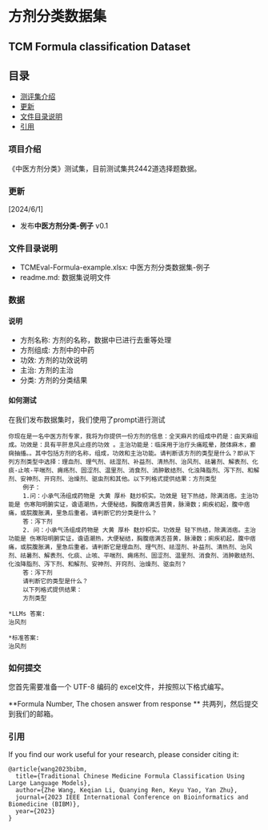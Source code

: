# 方剂分类数据集
## TCM Formula classification Dataset

## 目录
- [测评集介绍](#测评集介绍)
- [更新](#更新)
- [文件目录说明](#文件目录说明)
- [引用](#引用)

### 项目介绍
《中医方剂分类》测试集，目前测试集共2442道选择题数据。

### 更新
[2024/6/1]
- 发布**中医方剂分类-例子** v0.1

### 文件目录说明
- TCMEval-Formula-example.xlsx: 中医方剂分类数据集-例子
- readme.md: 数据集说明文件

### 数据
#### 说明
- 方剂名称: 方剂的名称，数据中已进行去重等处理
- 方剂组成: 方剂中的中药
- 功效: 方剂的功效说明
- 主治: 方剂的主治
- 分类: 方剂的分类结果

#### 如何测试
在我们发布数据集时，我们使用了prompt进行测试
```
你现在是一名中医方剂专家，我将为你提供一份方剂的信息：全天麻片的组成中药是：由天麻组成。功效是：具有平肝息风止痉的功效 。主治功能是：临床用于治疗头痛眩晕，肢体麻木，癫痫抽搐。。其中包括方剂的名称，组成，功效和主治功能。请判断该方剂的类型是什么？即从下列方剂类型中选择：理血剂、理气剂、祛湿剂、补益剂、清热剂、治风剂、祛暑剂、解表剂、化痰-止咳-平喘剂、痈疡剂、固涩剂、温里剂、消食剂、消肿散结剂、化浊降脂剂、泻下剂、和解剂、安神剂、开窍剂、治燥剂、驱虫剂和其他。以下列格式提供结果：方剂类型
    例子：
    1.问：小承气汤组成药物是 大黄 厚朴 麸炒枳实。功效是 轻下热结，除满消痞。主治功能是 伤寒阳明腑实证，谵语潮热，大便秘结，胸腹痞满舌苔黄，脉滑数；痢疾初起，腹中痞痛，或脘腹胀满，里急后重者。请判断它的分类是什么？
    答：泻下剂
    2. 问：小承气汤组成药物是 大黄 厚朴 麸炒枳实。功效是 轻下热结，除满消痞。主治功能是 伤寒阳明腑实证，谵语潮热，大便秘结，胸腹痞满舌苔黄，脉滑数；痢疾初起，腹中痞痛，或脘腹胀满，里急后重者。请判断它是理血剂、理气剂、祛湿剂、补益剂、清热剂、治风剂、祛暑剂、解表剂、化痰、止咳、平喘剂、痈疡剂、固涩剂、温里剂、消食剂、消肿散结剂、化浊降脂剂、泻下剂、和解剂、安神剂、开窍剂、治燥剂、驱虫剂？
    答：泻下剂
    请判断它的类型是什么？
    以下列格式提供结果：
    方剂类型

*LLMs 答案:
治风剂

*标准答案:
治风剂
```
### 如何提交
您首先需要准备一个 UTF-8 编码的 excel文件，并按照以下格式编写。

**Formula Number, The chosen answer from response **
共两列，然后提交到我们的邮箱。

### 引用
If you find our work useful for your research, please consider citing it:

```
@article{wang2023bibm,
  title={Traditional Chinese Medicine Formula Classification Using Large Language Models},
  author={Zhe Wang, Keqian Li, Quanying Ren, Keyu Yao, Yan Zhu},
  journal={2023 IEEE International Conference on Bioinformatics and Biomedicine (BIBM)},
  year={2023}
}
```

